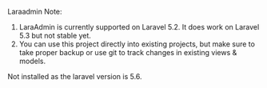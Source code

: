 Laraadmin
Note:
1. LaraAdmin is currently supported on Laravel 5.2. It does work on Laravel 5.3 but not stable yet.
2. You can use this project directly into existing projects, but make sure to take proper backup or use git to track changes in existing views & models. 

Not installed as the laravel version is 5.6.
